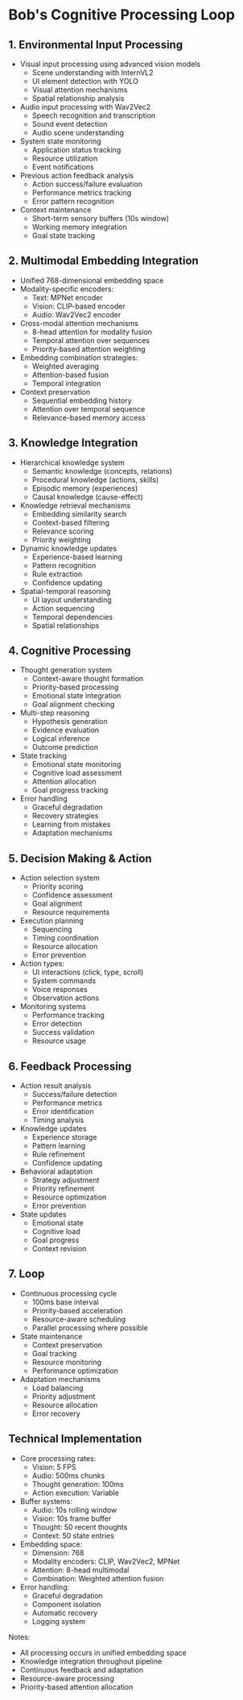 # Bob's Cognitive Processing Loop

## 1. Environmental Input Processing
- Visual input processing using advanced vision models
  - Scene understanding with InternVL2 
  - UI element detection with YOLO
  - Visual attention mechanisms
  - Spatial relationship analysis
- Audio input processing with Wav2Vec2
  - Speech recognition and transcription
  - Sound event detection
  - Audio scene understanding
- System state monitoring
  - Application status tracking
  - Resource utilization
  - Event notifications
- Previous action feedback analysis
  - Action success/failure evaluation
  - Performance metrics tracking
  - Error pattern recognition
- Context maintenance
  - Short-term sensory buffers (10s window)
  - Working memory integration
  - Goal state tracking

## 2. Multimodal Embedding Integration
- Unified 768-dimensional embedding space
- Modality-specific encoders:
  - Text: MPNet encoder
  - Vision: CLIP-based encoder
  - Audio: Wav2Vec2 encoder
- Cross-modal attention mechanisms
  - 8-head attention for modality fusion
  - Temporal attention over sequences
  - Priority-based attention weighting
- Embedding combination strategies:
  - Weighted averaging
  - Attention-based fusion
  - Temporal integration
- Context preservation
  - Sequential embedding history
  - Attention over temporal sequence
  - Relevance-based memory access

## 3. Knowledge Integration
- Hierarchical knowledge system
  - Semantic knowledge (concepts, relations)
  - Procedural knowledge (actions, skills)
  - Episodic memory (experiences)
  - Causal knowledge (cause-effect)
- Knowledge retrieval mechanisms
  - Embedding similarity search
  - Context-based filtering
  - Relevance scoring
  - Priority weighting
- Dynamic knowledge updates
  - Experience-based learning
  - Pattern recognition
  - Rule extraction
  - Confidence updating
- Spatial-temporal reasoning
  - UI layout understanding
  - Action sequencing
  - Temporal dependencies
  - Spatial relationships

## 4. Cognitive Processing
- Thought generation system
  - Context-aware thought formation
  - Priority-based processing
  - Emotional state integration
  - Goal alignment checking
- Multi-step reasoning
  - Hypothesis generation
  - Evidence evaluation
  - Logical inference
  - Outcome prediction
- State tracking
  - Emotional state monitoring
  - Cognitive load assessment
  - Attention allocation
  - Goal progress tracking
- Error handling
  - Graceful degradation
  - Recovery strategies
  - Learning from mistakes
  - Adaptation mechanisms

## 5. Decision Making & Action
- Action selection system
  - Priority scoring
  - Confidence assessment
  - Goal alignment
  - Resource requirements
- Execution planning
  - Sequencing
  - Timing coordination
  - Resource allocation
  - Error prevention
- Action types:
  - UI interactions (click, type, scroll)
  - System commands
  - Voice responses
  - Observation actions
- Monitoring systems
  - Performance tracking
  - Error detection
  - Success validation
  - Resource usage

## 6. Feedback Processing
- Action result analysis
  - Success/failure detection
  - Performance metrics
  - Error identification
  - Timing analysis
- Knowledge updates
  - Experience storage
  - Pattern learning
  - Rule refinement
  - Confidence updating
- Behavioral adaptation
  - Strategy adjustment
  - Priority refinement
  - Resource optimization
  - Error prevention
- State updates
  - Emotional state
  - Cognitive load
  - Goal progress
  - Context revision

## 7. Loop
- Continuous processing cycle
  - 100ms base interval
  - Priority-based acceleration
  - Resource-aware scheduling
  - Parallel processing where possible
- State maintenance
  - Context preservation
  - Goal tracking
  - Resource monitoring
  - Performance optimization
- Adaptation mechanisms
  - Load balancing
  - Priority adjustment
  - Resource allocation
  - Error recovery

## Technical Implementation
- Core processing rates:
  - Vision: 5 FPS
  - Audio: 500ms chunks
  - Thought generation: 100ms
  - Action execution: Variable
- Buffer systems:
  - Audio: 10s rolling window
  - Vision: 10s frame buffer
  - Thought: 50 recent thoughts
  - Context: 50 state entries
- Embedding space:
  - Dimension: 768
  - Modality encoders: CLIP, Wav2Vec2, MPNet
  - Attention: 8-head multimodal
  - Combination: Weighted attention fusion
- Error handling:
  - Graceful degradation
  - Component isolation
  - Automatic recovery
  - Logging system

Notes:
- All processing occurs in unified embedding space
- Knowledge integration throughout pipeline
- Continuous feedback and adaptation
- Resource-aware processing
- Priority-based attention allocation
